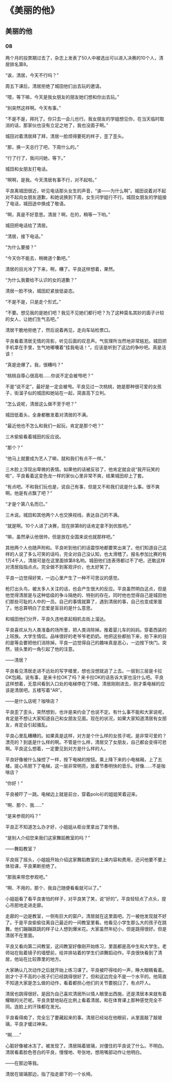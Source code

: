 # 《美丽的他》

## 美丽的他

### 08

两个月的投票期过去了，杂志上发表了50人中被选出可以进入决赛的10个人，清居排名第8。

“诶，清居，今天不行吗？”

周五下课后，清居拒绝了城田他们出去玩的邀请。

“喂，等下嘛，今天是我女朋友的朋友她们想和你出去玩。”

“别突然这样啊。今天有事。”

“不是不是，拜托了。你只去一会儿也行。我女朋友的学姐想见你，在当天临时取消的话，那家伙也没有立足之地了，我也没面子啊。”

城田对着清居拜了拜，清居一脸烦得要死的样子，歪了歪头。

“那，换一天总行了吧，下周什么的。”

“行了行了，我问问她，等下。”

城田和女朋友打电话。

“啊啊，是我。今天清居有事不行，对不起啦。”

平良离城田很近，听见电话那头女生的声音，“诶——为什么啊”。城田说着对不起对不起向女朋友道歉，和她说换到下周，女生问学姐行不行。城田女朋友的学姐接了电话，城田途中换成了敬语。

“啊，真是不好意思。清居？啊，在的，稍等一下哟。”

城田把电话给了清居。

“清居，接下电话。”

“为什么要接？”

“今天你不能去，稍微道个歉吧。”

清居的目光冷了下来，啊，糟了。平良这样想着，果然。

“为什么我要给不认识的女的道歉？”

清居一脸不快，城田赶紧放低姿态。

“不是不是，只是走个形式。”

“不要。想见我的是她们吧？我见不见她们都行吧？为了这种莫名其妙的面子计较的女人，让她们生气去吧。”

清居干脆地拒绝了，然后说着再见，走向车站检票口。

平良看着清居无情的背影，听见后面的叹息声。气氛理所当然地非常尴尬。城田把手机拿在手里，生气地嘟囔着“挂我电话！”。应该是听到了这边的争吵吧。真是活该！

“真是逊爆了。我，很糟吗？”

“桃桃自尊心很高啦……你说不定会被甩吧？”

不是“说不定”，最好是一定会被甩。平良见过一次桃桃，她是那种很可爱的女孩子，街溜子似的城田和她站在一起，简直高下立判。

“怎么说呢，清居这么做不至于吧？”

城田低着头，全身都散发着对清居的不满。

“最近他也不怎么和我们一起玩，肯定是那个吧？”

三木偷偷看着城田的反应说。

“那个？”

“他马上就要成为艺人了嘛，就和我们有点不一样。”

三木脸上浮现出卑微的表情。如果他的话被反驳了，他肯定就会说“我开玩笑的啦”，平良看着这变色龙一样的家伙心里非常不爽，结果城田却上了套。

“有点吧。不和我们玩也是，说自己有事，但是又不和我们说是什么事。很不爽啊。他是有点飘了吧？”

“才是个第八名而已。”

三木说。城田和其他两个人也交换视线，表达自己的不满。

“就是啊。10个人进了决赛，现在排第8的话肯定拿不到优胜吧。”

“嘛，虽然承认他很帅，但是放在全国来说也就那样吧。”

其他两个人也随声附和。平良听到他们的话震惊地都要笑出来了。他们知道自己这样的人说了多么可笑的话吗，完全对自己没认知，也太滑稽了。报名参加比赛的有1万4千人，清居可是在这里面排第8名哟。城田他们连表筛都过不了吧，还敢这样对清居指指点点。完全做不到客观评价，也太好笑了。

平良一边觉得好笑，一边心里产生了一种不可思议的感觉。

枪打出头鸟，被太多人关注的话，也会产生很大的反应。平良虽然明白这点，但是他觉得清居是与这种低级的争斗隔绝的、特别的存在。同时他也觉得自己是城田他们那些可耻的人中的一员。自己的事情就算了，遇到清居的事，自己也变成笨蛋了。他总算明白了恋爱是盲目的是什么意思。

和城田他们分开，平良久违地拿起相机去街上溜达。

平良喜欢从为人类准备的场所里，把人类消除掉。推着婴儿车的妈妈。穿着西装的上班族。大学生情侣。品味很好的老爷爷老奶奶。他把这些都拍下来，拍下来的目的是等会要把他们消除掉。平良一边觉得自己的趣味真是恶心，一边按下快门。突然，镜头里的一角引起了他的注意。

——清居？

平良看见清居走进不远处的写字楼里，想也没想就追了上去。一层到三层是卡拉OK包厢。说有事，是来卡拉OK了吗？来卡拉OK的话告诉大家也没什么吧。平良这样想着，无意间看到入口处的电梯停在了5楼。清居刚刚进去，刚才乘电梯的应该是清居吧。五楼写着“AR”。

——是什么店呢？咖啡店？

平良歪了歪头，突然想到，也许是来约会了也说不定。有什么事不能和大家说呢，肯定是不想让大家知道自己和女朋友见面。现在的状况，如果大家知道清居有女朋友，肯定会引起骚乱。

平良心里乱糟糟的。如果真是这样，对方是个什么样的女孩子呢。是非常可爱的？漂亮的？到底是什么样的啊。不管是什么样，清居交了女朋友，自己都会变得可悲啊。平良这么想着，一定要见到对方是什么样的人。

平良好像被什么操控了一样，按下电梯的按钮。乘上降下来的小电梯厢，上了五楼。提心吊胆下了电梯，这一层非常明亮，放着节奏明快的音乐。好像……不是咖啡店？

“你好！”

平良被吓了一跳。电梯边上就是前台，穿着polo衫的姐姐笑着迎来。

“啊、那个、我……”

“是来参观的吗？”

平良正不知道怎么办才好，小姐姐从柜台里拿出了宣传册。

“是别人介绍您来我们这家舞蹈教室的吗？”

——舞蹈教室？

平良摇了摇头，小姐姐开始介绍这家舞蹈教室的上课内容和费用，还问他要不要上体验课，平良果断拒绝了。

“那我来带您参观吧。”

“啊、不用的，那个、我自己随便看看就可以了。”

小姐姐看了看平良害怕的样子，对平良笑了笑，说“好的”。平良轻轻点了点头，提心吊胆地走进走廊。

走廊的一边是教室，一侧有巨大的窗户。清居就在这里面吧。万一被他发现就不好了。于是平良偷偷往离自己最近的一间教室里看。他看见小学生那么大的孩子在跳舞。他们蹦蹦跳跳的样子让人想到爆米花。大家虽然年纪小，但是跳得很好。但是清居不在里面。

平良又看向第二间教室，这间教室好像刚开始练习，里面都是高中生和大学生。老师站在贴着镜子的墙壁前，给并排站着的学生们讲舞蹈动作。平良很快看到了清居，他站在比较靠里的地方。

大家确认几次动作之后就开始上练习课了。平良被吓得哇的一声，睁大眼睛看着。刚才个子不高的小孩子们已经跳得很好了，但和这边完全不是一个水平的。他简直不知道大家是怎么做的动作，看着都担心他们的关节要脱臼了，有点吓人。

清居也跳得很好。是因为自己喜欢清居所以情人眼里出西施，还是清居本来就有着耀眼的光芒呢。平良贪婪地贴在比例上看着清居。和在体育课上那种感觉完全不同。连脸上的汗珠都在发光。

平良看得痴了，完全忘了要藏起来的事。清居已经站在他眼前，从里面敲了敲玻璃，平良才缓过神来。

“啊……”

心脏好像被冰冻了。被发现了。清居隔着玻璃，对僵住的平良说了什么。不明白。清居看着脸色苍白的平良，慢慢地、夸张地，想用嘴部动作让他明白。

——在那边等我。

清居在玻璃那边，指了指走廊下的一个长椅。
